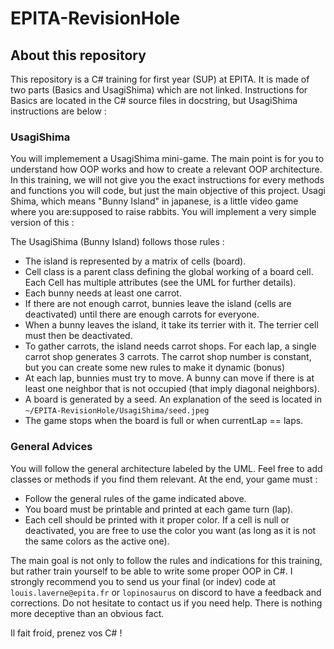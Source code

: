 # EPITA-RevisionHole

## About this repository

This repository is a C# training for first year (SUP) at EPITA. It is made of two parts (Basics and UsagiShima) which are not linked. Instructions for Basics are located in the C# source files in docstring, but UsagiShima instructions are below : 


### UsagiShima

You will implemement a UsagiShima mini-game. The main point is for you to understand how OOP works and how to create a relevant OOP architecture. In this training, we will not give you the exact instructions for every methods and functions you will code, but just the main objective of this project.
Usagi Shima, which means "Bunny Island" in japanese, is a little video game where you are:supposed to raise rabbits. You will implement a very simple version of this : 

The UsagiShima (Bunny Island) follows those rules : 
- The island is represented by a matrix of cells (board).
- Cell class is a parent class defining the global working of a board cell. Each Cell has multiple attributes (see the UML for further details).
- Each bunny needs at least one carrot.
- If there are not enough carrot, bunnies leave the island (cells are deactivated) until there are enough carrots for everyone.
- When a bunny leaves the island, it take its terrier with it. The terrier cell must then be deactivated.
- To gather carrots, the island needs carrot shops. For each lap, a single carrot shop generates 3 carrots. The carrot shop number is constant, but you can create some new rules to make it dynamic (bonus)
- At each lap, bunnies must try to move. A bunny can move if there is at least one neighbor that is not occupied (that imply diagonal neighbors).
- A board is generated by a seed. An explanation of the seed is located in `~/EPITA-RevisionHole/UsagiShima/seed.jpeg`
- The game stops when the board is full or when currentLap == laps.

### General Advices

You will follow the general architecture labeled by the UML. Feel free to add classes or methods if you find them relevant. At the end, your game must : 
- Follow the general rules of the game indicated above.
- You board must be printable and printed at each game turn (lap).
- Each cell should be printed with it proper color. If a cell is null or deactivated, you are free to use the color you want (as long as it is not the same colors as the active one).

The main goal is not only to follow the rules and indications for this training, but rather train yourself to be able to write some proper OOP in C#.
I strongly recommend you to send us your final (or indev) code at `louis.laverne@epita.fr` or `lopinosaurus` on discord to have a feedback and corrections.
Do not hesitate to contact us if you need help. There is nothing more deceptive than an obvious fact.

Il fait froid, prenez vos C# !
